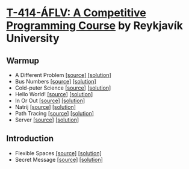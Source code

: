 # [T-414-ÁFLV: A Competitive Programming Course](https://github.com/SuprDewd/T-414-AFLV) by Reykjavík University


## Warmup

- A Different Problem [[source]](https://open.kattis.com/problems/different) [[solution]](https://github.com/kantuni/Kattis/blob/master/different.cc)
- Bus Numbers [[source]](https://open.kattis.com/problems/busnumbers) [[solution]](https://github.com/kantuni/Kattis/blob/master/busnumbers.cc)
- Cold-puter Science [[source]](https://open.kattis.com/problems/cold) [[solution]](https://github.com/kantuni/Kattis/blob/master/cold.cc)
- Hello World! [[source]](https://open.kattis.com/problems/hello) [[solution]](https://github.com/kantuni/Kattis/blob/master/hello.cc)
- In Or Out [[source]](https://open.kattis.com/problems/mandelbrot) [[solution]](https://github.com/kantuni/Kattis/blob/master/mandelbrot.cc)
- Natrij [[source]](https://open.kattis.com/problems/natrij) [[solution]](https://github.com/kantuni/Kattis/blob/master/natrij.cc)
- Path Tracing [[source]](https://open.kattis.com/problems/pathtracing) [[solution]](https://github.com/kantuni/Kattis/blob/master/pathtracing.cc)
- Server [[source]](https://open.kattis.com/problems/server) [[solution]](https://github.com/kantuni/Kattis/blob/master/server.cc)

## Introduction

- Flexible Spaces [[source]](https://open.kattis.com/problems/flexible) [[solution]](https://github.com/kantuni/Kattis/blob/master/flexible.cc)
- Secret Message [[source]](https://open.kattis.com/problems/secretmessage) [[solution]](https://github.com/kantuni/Kattis/blob/master/secretmessage.cc)
